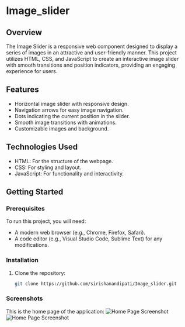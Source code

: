 # Image_slider
## Overview
The Image Slider is a responsive web component designed to display a series of images in an attractive and user-friendly manner. This project utilizes HTML, CSS, and JavaScript to create an interactive image slider with smooth transitions and position indicators, providing an engaging experience for users.

## Features
- Horizontal image slider with responsive design.
- Navigation arrows for easy image navigation.
- Dots indicating the current position in the slider.
- Smooth image transitions with animations.
- Customizable images and background.

## Technologies Used
- HTML: For the structure of the webpage.
- CSS: For styling and layout.
- JavaScript: For functionality and interactivity.

## Getting Started

### Prerequisites
To run this project, you will need:
- A modern web browser (e.g., Chrome, Firefox, Safari).
- A code editor (e.g., Visual Studio Code, Sublime Text) for any modifications.

### Installation
1. Clone the repository:
   ```bash
   git clone https://github.com/sirishanandipati/Image_slider.git


### Screenshots
This is the home page of the application:
![Home Page Screenshot](screenshot(3).png)
![Home Page Screenshot](screenshot(4).png)



   
